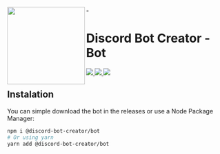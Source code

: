 -<img src="https://discord-bot-creator.github.io/img/logo.svg" width="180px" height="180px" align="left">

# Discord Bot Creator - Bot

<a href="https://github.com/discord-bot-creator/bot/releases">
  <img src="https://img.shields.io/github/v/release/discord-bot-creator/bot?style=for-the-badge">
</a>
<a href="https://standardjs.com/">
  <img src="https://img.shields.io/badge/code%20style-standard-green?style=for-the-badge">
</a>
<a href="./LICENSE">
  <img src="https://img.shields.io/github/license/cappp/dbm-firebase?style=for-the-badge">
</a>

<br>

## Instalation

You can simple download the bot in the releases or use a Node Package Manager:

```bash
npm i @discord-bot-creator/bot
# Or using yarn
yarn add @discord-bot-creator/bot
```

